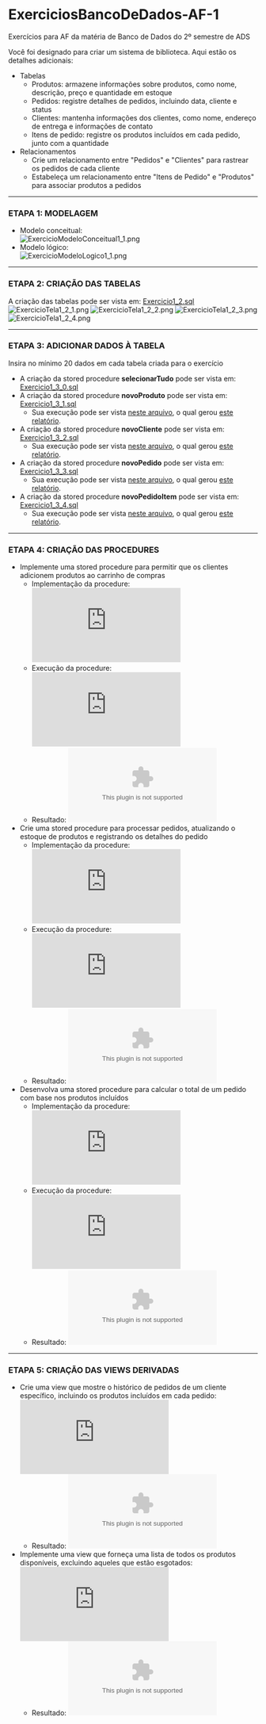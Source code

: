 # ExerciciosBancoDeDados-AF-1
Exercícios para AF da matéria de Banco de Dados do 2º semestre de ADS

Você foi designado para criar um sistema de biblioteca. Aqui estão os detalhes adicionais:
* Tabelas
  *  Produtos: armazene informações sobre produtos, como nome, descrição, preço e quantidade em estoque
  *  Pedidos: registre detalhes de pedidos, incluindo data, cliente e status
  *  Clientes: mantenha informações dos clientes, como nome, endereço de entrega e informações de contato
  *  Itens de pedido: registre os produtos incluídos em cada pedido, junto com a quantidade
* Relacionamentos
  * Crie um relacionamento entre "Pedidos" e "Clientes" para rastrear os pedidos de cada cliente
  * Estabeleça um relacionamento entre "Itens de Pedido" e "Produtos" para associar produtos a pedidos

--- 
### ETAPA 1: MODELAGEM

* Modelo conceitual: <br>
   ![ExercicioModeloConceitual1_1.png](https://github.com/YasminBrazASilva/ExerciciosBancoDeDados-AC2-9/blob/main/ExercicioModeloConceitual1_1.png)<br>
* Modelo lógico: <br>
   ![ExercicioModeloLogico1_1.png](https://github.com/YasminBrazASilva/ExerciciosBancoDeDados-AC2-9/blob/main/ExercicioModeloLogico1_1.png)<br>

---

### ETAPA 2: CRIAÇÃO DAS TABELAS
A criação das tabelas pode ser vista em: [Exercicio1_2.sql](https://github.com/YasminBrazASilva/ExerciciosBancoDeDados-AC2-9/blob/main/Exercicio1_2.sql) <br> 
  ![ExercicioTela1_2_1.png](https://github.com/YasminBrazASilva/ExerciciosBancoDeDados-AC2-9/blob/main/ExercicioTela1_2_1.png)
  ![ExercicioTela1_2_2.png](https://github.com/YasminBrazASilva/ExerciciosBancoDeDados-AC2-9/blob/main/ExercicioTela1_2_2.png)
  ![ExercicioTela1_2_3.png](https://github.com/YasminBrazASilva/ExerciciosBancoDeDados-AC2-9/blob/main/ExercicioTela1_2_3.png)
  ![ExercicioTela1_2_4.png](https://github.com/YasminBrazASilva/ExerciciosBancoDeDados-AC2-9/blob/main/ExercicioTela1_2_4.png)

---

### ETAPA 3: ADICIONAR DADOS À TABELA
Insira no mínimo 20 dados em cada tabela criada para o exercício
  * A criação da stored procedure **selecionarTudo** pode ser vista em: [Exercicio1_3_0.sql](https://github.com/YasminBrazASilva/ExerciciosBancoDeDados-AC2-9/blob/main/Exercicio1_3_0.sql) <br>
  * A criação da stored procedure **novoProduto** pode ser vista em: [Exercicio1_3_1.sql](https://github.com/YasminBrazASilva/ExerciciosBancoDeDados-AC2-9/blob/main/Exercicio1_3_1.sql) <br>
    * Sua execução pode ser vista [neste arquivo](https://github.com/YasminBrazASilva/ExerciciosBancoDeDados-AC2-9/blob/main/Exercicio1_3_1_1.sql), o qual gerou [este relatório](https://github.com/YasminBrazASilva/ExerciciosBancoDeDados-AC2-9/blob/main/ExercicioRelatorio1_3_1_1.csv). <br>
  * A criação da stored procedure **novoCliente** pode ser vista em: [Exercicio1_3_2.sql](https://github.com/YasminBrazASilva/ExerciciosBancoDeDados-AC2-9/blob/main/Exercicio1_3_2.sql) <br>
    * Sua execução pode ser vista [neste arquivo](https://github.com/YasminBrazASilva/ExerciciosBancoDeDados-AC2-9/blob/main/Exercicio1_3_2_1.sql), o qual gerou [este relatório](https://github.com/YasminBrazASilva/ExerciciosBancoDeDados-AC2-9/blob/main/ExercicioRelatorio1_3_2_1.csv). <br>
  * A criação da stored procedure **novoPedido** pode ser vista em: [Exercicio1_3_3.sql](https://github.com/YasminBrazASilva/ExerciciosBancoDeDados-AC2-9/blob/main/Exercicio1_3_3.sql) <br>
    * Sua execução pode ser vista [neste arquivo](https://github.com/YasminBrazASilva/ExerciciosBancoDeDados-AC2-9/blob/main/Exercicio1_3_3_1.sql), o qual gerou [este relatório](https://github.com/YasminBrazASilva/ExerciciosBancoDeDados-AC2-9/blob/main/ExercicioRelatorio1_3_3_1.csv). <br>
  * A criação da stored procedure **novoPedidoItem** pode ser vista em: [Exercicio1_3_4.sql](https://github.com/YasminBrazASilva/ExerciciosBancoDeDados-AC2-9/blob/main/Exercicio1_3_4.sql) <br>
    * Sua execução pode ser vista [neste arquivo](https://github.com/YasminBrazASilva/ExerciciosBancoDeDados-AC2-9/blob/main/Exercicio1_3_4_1.sql), o qual gerou [este relatório](https://github.com/YasminBrazASilva/ExerciciosBancoDeDados-AC2-9/blob/main/ExercicioRelatorio1_3_4_1.csv). <br> 

---

### ETAPA 4: CRIAÇÃO DAS PROCEDURES
* Implemente uma stored procedure para permitir que os clientes adicionem produtos ao carrinho de compras
    * Implementação da procedure: ![Exercicio1_3_1.sql](https://github.com/YasminBrazASilva/ExerciciosBancoDeDados-AC2-9/blob/main/Exercicio1_3_1.sql)
    * Execução da procedure: ![Exercicio1_3_1_1.sql](https://github.com/YasminBrazASilva/ExerciciosBancoDeDados-AC2-9/blob/main/Exercicio1_3_1_1.sql)
    * Resultado: ![ExercicioRelatorio1_3_1_1.csv](https://github.com/YasminBrazASilva/ExerciciosBancoDeDados-AC2-9/blob/main/ExercicioRelatorio1_3_1_1.csv)
* Crie uma stored procedure para processar pedidos, atualizando o estoque de produtos e registrando os detalhes do pedido
    * Implementação da procedure: ![Exercicio1_3_2.sql](https://github.com/YasminBrazASilva/ExerciciosBancoDeDados-AC2-9/blob/main/Exercicio1_3_2.sql)
    * Execução da procedure: ![Exercicio1_3_2_1.sql](https://github.com/YasminBrazASilva/ExerciciosBancoDeDados-AC2-9/blob/main/Exercicio1_3_2_1.sql)
    * Resultado: ![ExercicioRelatorio1_3_2_1.csv](https://github.com/YasminBrazASilva/ExerciciosBancoDeDados-AC2-9/blob/main/ExercicioRelatorio1_3_2_1.csv)   
* Desenvolva uma stored procedure para calcular o total de um pedido com base nos produtos incluídos
    * Implementação da procedure: ![Exercicio1_3_3.sql](https://github.com/YasminBrazASilva/ExerciciosBancoDeDados-AC2-9/blob/main/Exercicio1_3_3.sql)
    * Execução da procedure: ![Exercicio1_3_3_1.sql](https://github.com/YasminBrazASilva/ExerciciosBancoDeDados-AC2-9/blob/main/Exercicio1_3_1_3.sql)
    * Resultado: ![ExercicioRelatorio1_3_3_1.csv](https://github.com/YasminBrazASilva/ExerciciosBancoDeDados-AC2-9/blob/main/ExercicioRelatorio1_3_3_1.csv) 

--- 

### ETAPA 5: CRIAÇÃO DAS VIEWS DERIVADAS
* Crie uma view que mostre o histórico de pedidos de um cliente específico, incluindo os produtos incluídos em cada pedido: ![Exercicio1_4_1.sql](https://github.com/YasminBrazASilva/ExerciciosBancoDeDados-AC2-9/blob/main/Exercicio1_4_1.sql)
    * Resultado: ![ExercicioRelatorio1_4_1.csv](https://github.com/YasminBrazASilva/ExerciciosBancoDeDados-AC2-9/blob/main/ExercicioRelatorio1_4_1.csv) 
* Implemente uma view que forneça uma lista de todos os produtos disponíveis, excluindo aqueles que estão esgotados: ![Exercicio1_4_2.sql](https://github.com/YasminBrazASilva/ExerciciosBancoDeDados-AC2-9/blob/main/Exercicio1_4_2.sql)
    * Resultado: ![ExercicioRelatorio1_4_2.csv](https://github.com/YasminBrazASilva/ExerciciosBancoDeDados-AC2-9/blob/main/ExercicioRelatorio1_4_2.csv)    

